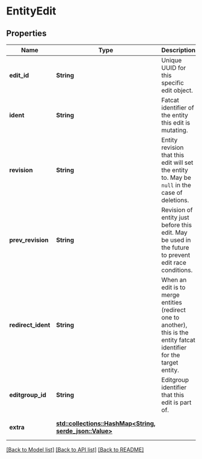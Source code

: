 # EntityEdit

## Properties
Name | Type | Description | Notes
------------ | ------------- | ------------- | -------------
**edit_id** | **String** | Unique UUID for this specific edit object.  | 
**ident** | **String** | Fatcat identifier of the entity this edit is mutating.  | 
**revision** | **String** | Entity revision that this edit will set the entity to. May be `null` in the case of deletions.  | [optional] [default to None]
**prev_revision** | **String** | Revision of entity just before this edit. May be used in the future to prevent edit race conditions.  | [optional] [default to None]
**redirect_ident** | **String** | When an edit is to merge entities (redirect one to another), this is the entity fatcat identifier for the target entity.  | [optional] [default to None]
**editgroup_id** | **String** | Editgroup identifier that this edit is part of.  | 
**extra** | [**std::collections::HashMap<String, serde_json::Value>**](object.md) |  | [optional] [default to None]

[[Back to Model list]](../README.md#documentation-for-models) [[Back to API list]](../README.md#documentation-for-api-endpoints) [[Back to README]](../README.md)


